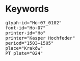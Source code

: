 # Keywords
<pre>
glyph-id="Ho-07_0102"
font-id="Ho-07"
printer-id="Ho"
printer="Kasper Hochfeder"
period="1503–1505"
place="Kraków"
PT plate="024"
</pre>
